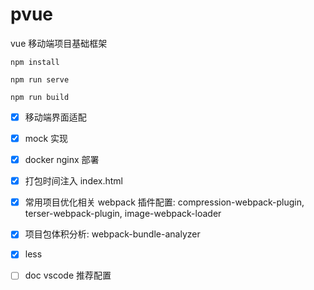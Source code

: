 # pvue

vue 移动端项目基础框架

```
npm install

npm run serve

npm run build
```


- [x] 移动端界面适配
- [x] mock 实现
- [x] docker nginx 部署
- [x] 打包时间注入 index.html
- [x] 常用项目优化相关 webpack 插件配置: compression-webpack-plugin, terser-webpack-plugin, image-webpack-loader
- [x] 项目包体积分析: webpack-bundle-analyzer
- [x] less
- [ ] doc vscode 推荐配置

